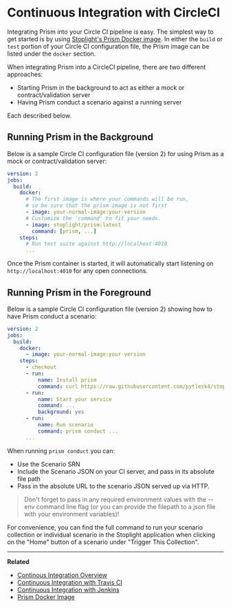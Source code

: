 # Continuous Integration with CircleCI

Integrating Prism into your Circle CI pipeline is easy. The simplest way to get
started is by using [Stoplight's Prism Docker
image](https://hub.docker.com/r/stoplight/prism/). In either the `build` or
`test` portion of your Circle CI configuration file, the Prism image can be
listed under the `docker` section.

When integrating Prism into a CircleCI pipeline, there are two different
approaches:

* Starting Prism in the background to act as either a mock or
  contract/validation server
* Having Prism conduct a scenario against a running server

Each described below.

## Running Prism in the Background

Below is a sample Circle CI configuration file (version 2) for using Prism as a
mock or contract/validation server:

```yaml
version: 2
jobs:
  build:
    docker:
      # The first image is where your commands will be run,
      # so be sure that the prism image is not first
      - image: your-normal-image:your-version
      # Customize the 'command' to fit your needs.
      - image: stoplight/prism:latest
        command: [prism, ...]
    steps:
      # Run test suite against http://localhost:4010
      ...
```

Once the Prism container is started, it will automatically start listening on
`http://localhost:4010` for any open connections.

## Running Prism in the Foreground

Below is a sample Circle CI configuration file (version 2) showing how to have
Prism conduct a scenario:

```yaml
version: 2
jobs:
  build:
    docker:
      - image: your-normal-image:your-version
    steps:
      - checkout
      - run: 
          name: Install prism
          command: curl https://raw.githubusercontent.com/pytlesk4/stoplight-todos/master/prism.sh | sh
      - run:
          name: Start your service
          command: ...
          background: yes
      - run:
          name: Run scenario
          command: prism conduct ...
      ...
```

When running `prism conduct` you can:

* Use the Scenario SRN
* Include the Scenario JSON on your CI server, and pass in its absolute file path
* Pass in the absolute URL to the scenario JSON served up via HTTP.

> Don't forget to pass in any required environment values with the --env command
line flag (or you can provide the filepath to a json file with your environment
variables)!

For convenience, you can find the full command to run your scenario collection
or individual scenario in the Stoplight application when clicking on the "Home"
button of a scenario under "Trigger This Collection".

***

**Related**

* [Continous Integration Overview](./continuous-integration.md)
* [Continuous Integration with Travis CI](./continous-integration-travis)
* [Continuous Integration with Jenkins](./continous-integration-jenkins)
* [Prism Docker Image](https://hub.docker.com/r/stoplight/prism/)